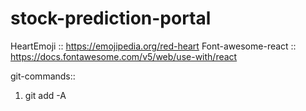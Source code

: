 # stock-prediction-portal

HeartEmoji :: https://emojipedia.org/red-heart
Font-awesome-react :: https://docs.fontawesome.com/v5/web/use-with/react


git-commands::
1) git add -A